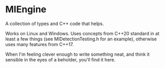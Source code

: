 # MIEngine

A collection of types and C++ code that helps.

Works on Linux and Windows. 
Uses concepts from C++20 standard in at least a few things (see MIDetectionTesting.h for an example), otherwise uses many features from C++17.

When I'm feeling clever enough to write something neat, and think it sensible in the eyes of a beholder, you'll find it here.

